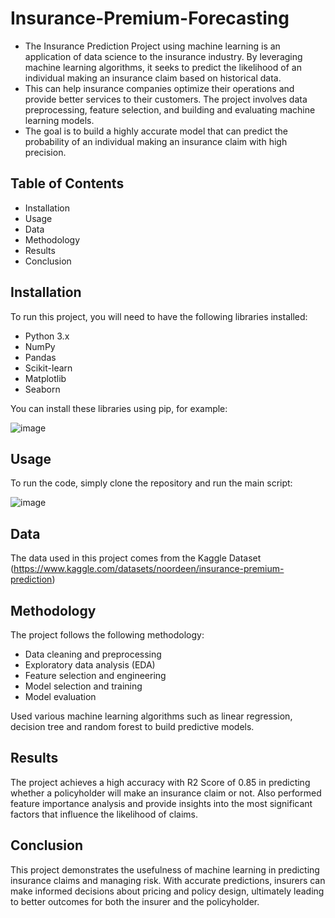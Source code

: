 # Insurance-Premium-Forecasting
- The Insurance Prediction Project using machine learning is an application of data science to the insurance industry. By leveraging machine learning algorithms, it seeks to predict the likelihood of an individual making an insurance claim based on historical data. 
- This can help insurance companies optimize their operations and provide better services to their customers. The project involves data preprocessing, feature selection, and building and evaluating machine learning models.
- The goal is to build a highly accurate model that can predict the probability of an individual making an insurance claim with high precision.

## Table of Contents
- Installation
- Usage
- Data
- Methodology
- Results
- Conclusion

## Installation
To run this project, you will need to have the following libraries installed:

- Python 3.x
- NumPy
- Pandas
- Scikit-learn
- Matplotlib
- Seaborn

You can install these libraries using pip, for example:

![image](https://user-images.githubusercontent.com/53361804/224548203-cc21bbd6-1f60-42f9-b1a5-935866048aa0.png)

## Usage
To run the code, simply clone the repository and run the main script:

![image](https://user-images.githubusercontent.com/53361804/224548238-e3a9958b-4aa4-4c07-b3a6-d22a7e21147a.png)

## Data
The data used in this project comes from the Kaggle Dataset (https://www.kaggle.com/datasets/noordeen/insurance-premium-prediction)

## Methodology
The project follows the following methodology:
- Data cleaning and preprocessing
- Exploratory data analysis (EDA)
- Feature selection and engineering
- Model selection and training
- Model evaluation

Used various machine learning algorithms such as linear regression, decision tree and random forest to build predictive models.

## Results
The project achieves a high accuracy with R2 Score of 0.85 in predicting whether a policyholder will make an insurance claim or not. Also performed feature importance analysis and provide insights into the most significant factors that influence the likelihood of claims.

## Conclusion
This project demonstrates the usefulness of machine learning in predicting insurance claims and managing risk. With accurate predictions, insurers can make informed decisions about pricing and policy design, ultimately leading to better outcomes for both the insurer and the policyholder.



